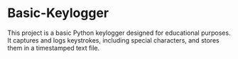 # Basic-Keylogger
This project is a basic Python keylogger designed for educational purposes. It captures and logs keystrokes, including special characters, and stores them in a timestamped text file.
